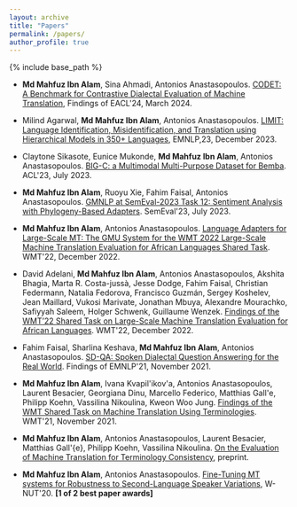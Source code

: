 ```yaml
---
layout: archive
title: "Papers"
permalink: /papers/
author_profile: true
---
```


{% include base_path %}

* **Md Mahfuz Ibn Alam**, Sina Ahmadi, Antonios Anastasopoulos. [CODET: A Benchmark for Contrastive Dialectal Evaluation of Machine Translation](https://arxiv.org/pdf/2305.17267.pdf), Findings of EACL'24, March 2024.

* Milind Agarwal, **Md Mahfuz Ibn Alam**, Antonios Anastasopoulos. [LIMIT: Language Identification, Misidentification, and Translation using Hierarchical Models in 350+ Languages](https://arxiv.org/pdf/2305.14263.pdf), EMNLP,23, December 2023.

* Claytone Sikasote, Eunice Mukonde, **Md Mahfuz Ibn Alam**, Antonios Anastasopoulos. [BIG-C: a Multimodal Multi-Purpose Dataset for Bemba](https://aclanthology.org/2023.acl-long.115.pdf). ACL'23, July 2023.

* **Md Mahfuz Ibn Alam**, Ruoyu Xie, Fahim Faisal, Antonios Anastasopoulos. [GMNLP at SemEval-2023 Task 12: Sentiment Analysis with Phylogeny-Based Adapters](https://aclanthology.org/2023.semeval-1.163.pdf). SemEval'23, July 2023.

* **Md Mahfuz Ibn Alam**, Antonios Anastasopoulos. [Language Adapters for Large-Scale MT: The GMU System for the WMT 2022 Large-Scale Machine Translation Evaluation for African Languages Shared Task](https://aclanthology.org/2022.wmt-1.99.pdf). WMT'22, December 2022.

* David Adelani, **Md Mahfuz Ibn Alam**, Antonios Anastasopoulos, Akshita Bhagia, Marta R. Costa-jussà, Jesse Dodge, Fahim Faisal, Christian Federmann, Natalia Fedorova, Francisco Guzmán, Sergey Koshelev, Jean Maillard, Vukosi Marivate, Jonathan Mbuya, Alexandre Mourachko, Safiyyah Saleem, Holger Schwenk, Guillaume Wenzek. [Findings of the WMT’22 Shared Task on Large-Scale Machine Translation Evaluation for African Languages](https://aclanthology.org/2022.wmt-1.72.pdf). WMT'22, December 2022.
    
* Fahim Faisal, Sharlina Keshava, **Md Mahfuz Ibn Alam**, Antonios Anastasopoulos. [SD-QA: Spoken Dialectal Question Answering for the Real World](https://aclanthology.org/2021.findings-emnlp.281.pdf). Findings of EMNLP'21, November 2021.
    
* **Md Mahfuz Ibn Alam**, Ivana Kvapil\'ikov\'a, Antonios Anastasopoulos, Laurent Besacier, Georgiana Dinu, Marcello Federico, Matthias Gall\'e, Philipp Koehn, Vassilina Nikoulina, Kweon Woo Jung. [Findings of the WMT Shared Task on Machine Translation Using Terminologies](https://aclanthology.org/2021.wmt-1.69.pdf). WMT'21, November 2021.
    
* **Md Mahfuz Ibn Alam**, Antonios Anastasopoulos, Laurent Besacier, Matthias Gall\'{e}, Philipp Koehn, Vassilina Nikoulina. [On the Evaluation of Machine Translation for Terminology Consistency](https://arxiv.org/pdf/2106.11891.pdf), preprint.
    
* **Md Mahfuz Ibn Alam**, Antonios Anastasopoulos.  [Fine-Tuning MT systems for Robustness to Second-Language Speaker Variations](https://www.aclweb.org/anthology/2020.wnut-1.20.pdf), W-NUT'20. **[1 of 2 best paper awards]**
